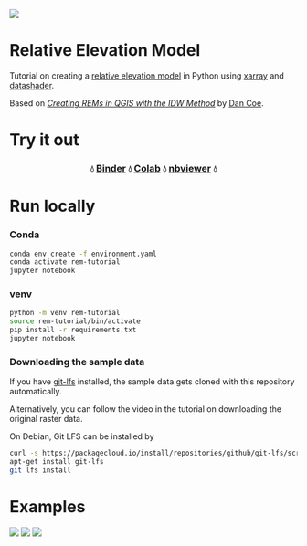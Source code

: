 ![](https://i.imgur.com/bYXzIWY.png)
# Relative Elevation Model 
Tutorial on creating a [relative elevation model](https://ngmdb.usgs.gov/Info/dmt/docs/DMT16_Coe.pdf) in Python using [xarray](https://xarray.pydata.org/) and [datashader](https://datashader.org/).

Based on [*Creating REMs in QGIS with the IDW Method*](https://dancoecarto.com/creating-rems-in-qgis-the-idw-method) by [Dan Coe](https://twitter.com/geo_coe).


# Try it out

<h3 align="center">
  💧 <a href="https://mybinder.org/v2/gh/DahnJ/REM-xarray/HEAD?filepath=rem-in-xarray-tutorial.ipynb">Binder</a> 💧 <a href="https://colab.research.google.com/github/DahnJ/REM-xarray/blob/master/rem-in-xarray-tutorial.ipynb">Colab</a> 💧 <a href="https://nbviewer.org/github/DahnJ/REM-xarray/blob/master/rem-in-xarray-tutorial.ipynb">nbviewer</a> 💧
</h3>

# Run locally

### Conda
```bash
conda env create -f environment.yaml
conda activate rem-tutorial
jupyter notebook
```

### venv
```bash
python -m venv rem-tutorial
source rem-tutorial/bin/activate
pip install -r requirements.txt
jupyter notebook
```

### Downloading the sample data
If you have [git-lfs](https://git-lfs.github.com/) installed, the sample data gets cloned with this repository automatically.

Alternatively, you can follow the video in the tutorial on downloading the original raster data.

On Debian, Git LFS can be installed by
```bash
curl -s https://packagecloud.io/install/repositories/github/git-lfs/script.deb.sh | sudo bash
apt-get install git-lfs
git lfs install
```

# Examples

![](https://i.imgur.com/MFagpMt.jpg)
![](https://i.imgur.com/jRXcHVi.jpg)
![](https://i.imgur.com/2XcHIZW.jpg)
